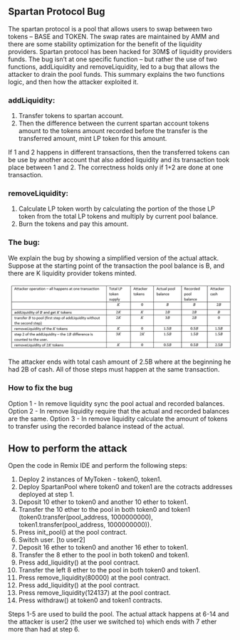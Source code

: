 ## Spartan Protocol Bug
The spartan protocol is a pool that allows users to swap between two tokens – BASE and TOKEN. The swap rates are maintained by AMM and there are some stability optimization for the benefit of the liquidity providers.
Spartan protocol has been hacked for 30M$ of liquidity providers funds. The bug isn’t at one specific function – but rather the use of two functions, addLiquidity and removeLiquidity, led to a bug that allows the attacker to drain the pool funds. 
This summary explains the two functions logic, and then how the attacker exploited it.

### addLiquidity:
1. Transfer tokens to spartan account.
2. Then the difference between the current spartan account tokens amount to the tokens amount recorded before the transfer is the transferred amount, mint LP token for this amount.

If 1 and 2 happens in different transactions, then the transferred tokens can be use by another account that also added liquidity and its transaction took place between 1 and 2. The correctness holds only if 1+2 are done at one transaction.

### removeLiquidity:
1. Calculate LP token worth by calculating the portion of the those LP token from the total LP tokens and multiply by current pool balance.
2. Burn the tokens and pay this amount.

### The bug:
We explain the bug by showing a simplified version of the actual attack. Suppose at the starting point of the transaction the pool balance is B, and there are K liquidity provider tokens minted. 

![alt text](img/table.png)

The attacker ends with total cash amount of 2.5B where at the beginning he had 2B of cash. All of those steps must happen at the same transaction.

### How to fix the bug
Option 1 - In remove liquidity sync the pool actual and recorded balances. 
Option 2 - In remove liquidity require that the actual and recorded balances are the same.
Option 3 - In remove liquidity calculate the amount of tokens to transfer using the recorded balance instead of the actual.

## How to perform the attack
Open the code in Remix IDE and perform the following steps:

1. Deploy 2 instances of MyToken - token0, token1.
2. Deploy SpartanPool where token0 and token1 are the cotracts addresses deployed at step 1.
3. Deposit 10 ether to token0 and another 10 ether to token1.
4. Transfer the 10 ether to the pool in both token0 and token1 (token0.transfer(pool_address, 1000000000), token1.transfer(pool_address, 1000000000)).
5. Press init_pool() at the pool contract.
6. Switch user. [to user2]
7. Deposit 16 ether to token0 and another 16 ether to token1.
8. Transfer the 8 ether to the pool in both token0 and token1.
9. Press add_liquidity() at the pool contract.
10. Transfer the left 8 ether to the pool in both token0 and token1.
11. Press remove_liquidity(80000) at the pool contract.
12. Press add_liquidity() at the pool contract.
13. Press remove_liquidity(124137) at the pool contract.
14. Press withdraw() at token0 and token1 contracts.

Steps 1-5 are used to build the pool. The actual attack happens at 6-14 and the attacker is user2 (the user we switched to) which ends with 7 ether more than had at step 6.

